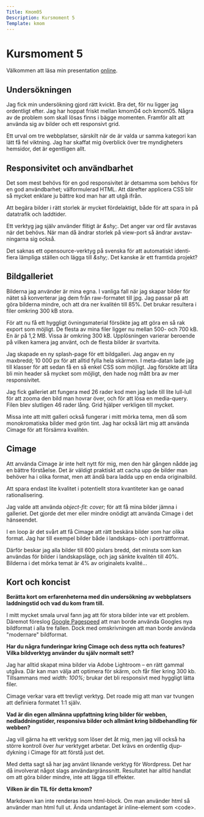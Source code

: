 ```yaml
---
Title: Kmom05
Description: Kursmoment 5
Template: kmom
---
```

# Kursmoment 5

Välkommen att läsa min presentation [online][1].

## Undersökningen

Jag fick min undersökning gjord rätt kvickt. Bra det, för nu ligger jag
ordentligt efter. Jag har hoppat friskt mellan kmom04 och kmom05. Några av
de problem som skall lösas finns i bägge momenten. Framför allt att använda
sig av bilder och ett responsivt grid.

Ett urval om tre webbplatser, särskilt när de är valda ur samma kate&shy;gori
kan lätt få fel viktning. Jag har skaffat mig över&shy;blick över tre
myndig&shy;heters hemsidor, det är egentligen allt.



## Responsivitet och användbarhet

Det som mest behövs för en god responsi&shy;vitet är det&shy;samma som behövs
för en god använd&shy;barhet; väl&shy;for&shy;mulerad HTML. Att därefter
app&shy;licera CSS blir så mycket enklare ju bättre kod man har att utgå ifrån.

Att begära bilder
i rätt storlek är mycket fördel&shy;aktigt, både för att spara in på
data&shy;trafik och ladd&shy;tider.

Ett verktyg jag själv använder flitigt är _&amp;shy;_. Det anger var ord får
avstavas när det behövs. När man då ändrar storlek på view-port så ändrar
avstav&shy;ningarna sig också.

Det saknas ett opensource-verktyg på svenska för att auto&shy;matiskt
identi&shy;fiera lämpliga ställen och lägga till _&amp;shy;_. Det kanske
är ett framtida projekt?

## Bildgalleriet

Bilderna jag använder är mina egna. I vanliga fall när jag skapar bilder för
nätet så konver&shy;terar jag dem från raw-formatet till jpg. Jag passar på att
göra bilderna mindre, och att dra ner kvalitén till 85%. Det brukar resultera i
filer omkring 300 kB stora.

För att nu få ett hyggligt övnings&shy;material försökte jag att göra en så rak
export som möjligt. De flesta av mina filer ligger nu mellan 500- och 700 kB.
En är på 1,2 MB. Vissa är omkring 300 kB. Upp&shy;lös&shy;ningen varierar
beroende på vilken kamera jag använt, och de flesta bilder är svart&shy;vita.

Jag skapade en ny splash-page för ett bildgalleri. Jag angav en ny maxbredd;
10&nbsp;000 px för att alltid fylla hela skärmen. I meta-datan lade jag till
klasser för att sedan få en så enkel CSS som möjligt. Jag försökte att låta bli
min header så mycket som möjligt, den hade nog mått bra av mer
respon&shy;sivitet.

Jag fick galleriet att fungera med 26 rader kod men jag lade till lite
lull-lull för att zooma den bild man hovrar över, och för att lösa en media-query.
Filen blev slutligen 46 rader lång. Grid hjälper verkligen till mycket.

Missa inte att mitt galleri också fungerar i mitt mörka tema, men då som
mono&shy;kromatiska bilder med grön tint. Jag har också lärt mig att använda
Cimage för att försämra kvalitén.

## Cimage

Att använda Cimage är inte helt nytt för mig, men den här gången nådde jag en
bättre förståelse. Det är väldigt praktiskt att cacha upp de bilder man behöver
ha i olika format, men att ändå bara ladda upp en enda original&shy;bild.

Att spara endast lite kvalitet i poten&shy;tiellt stora kvanti&shy;teter kan ge
oanad rationali&shy;sering.

Jag valde att använda _object-fit: cover;_ för att få mina bilder jämna i
galleriet. Det gjorde det mer eller mindre onödigt att använda Cimage i det
hänseendet.

I en loop är det svårt att få Cimage att rätt beskära bilder som har
olika format. Jag har till exempel bilder både i landskaps- och i
porträtt&shy;format.

Därför beskar jag alla bilder till 600 pixlars bredd, det minsta som kan
användas för bilder i landskaps&shy;läge, och jag sänkte kvalitén till 40%.
Bilderna i det mörka temat är 4% av originalets kvalité...

## Kort och koncist

__Berätta kort om erfarenheterna med din undersökning av webbplatsers laddningstid och vad du kom fram till.__

I mitt mycket smala urval fann jag att för stora bilder inte var ett problem.
Däremot föreslog [Google Pagespeed][2] att man borde använda Googles nya
bild&shy;format i alla tre fallen. Dock med om&shy;skriv&shy;ningen att man
borde använda "modernare" bild&shy;format.

__Har du några funderingar kring Cimage och dess nytta och features? Vilka bildverktyg använder du själv normalt sett?__

Jag har alltid skapat mina bilder via Adobe Lightroom &ndash; en rätt gammal
utgåva. Där kan man välja att optimera för skärm, och får filer kring 300 kb.
Till&shy;sammans med _width: 100%;_ brukar det bli responsivt med hyggligt lätta
filer.

Cimage verkar vara ett trevligt verktyg. Det roade mig att man var tvungen att
definiera formatet 1:1 själv.

__Vad är din egen allmänna uppfattning kring bilder för webben, nedladdningstider, responsiva bilder och allmänt kring bildbehandling för webben?__

Jag vill gärna ha ett verktyg som löser det åt mig, men jag vill också ha
större kontroll över _hur_ verktyget arbetar. Det krävs en ordentlig
djup&shy;dykning i Cimage för att förstå just det.

Med detta sagt så har jag använt liknande verktyg för Wordpress. Det har då
involverat något slags användargränssnitt. Resultatet har alltid handlat om
att göra bilder mindre, inte att lägga till effekter.

__Vilken är din TIL för detta kmom?__

Markdown kan inte renderas inom html-block. Om man använder html så använder man html full ut. Ända undantaget är inline-element som <code\>.

[1]: http://www.student.bth.se/~olai19/dbwebb-kurser/design/me/portfolio/report/kmom05

[2]: https://developers.google.com/speed/pagespeed/insights/
